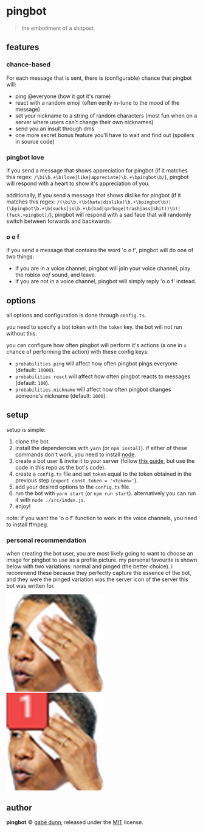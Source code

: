 # pingbot
> the em*bot*iment of a shitpost.

## features

### chance-based
For each message that is sent, there is (configurable) chance that pingbot will:
 - ping @everyone (how it got it's name)
 - react with a random emoji (often eerily in-tune to the mood of the message)
 - set your nickname to a string of random characters (most fun when on a server where users can't change their own
     nicknames)
 - send you an insult through dms
 - one more secret bonus feature you'll have to wait and find out (spoilers in source code)

### pingbot love
if you send a message that shows appreciation for pingbot (if it matches this regex:
`/\bi\b.+\b(love|like|appreciate)\b.+\bpingbot\b/`), pingbot will respond with a heart to show it's appreciation of you.

additionally, if you send a message that shows dislike for pingbot (if it matches this regex:
`/(\bi\b.+\b(hate|dislike)\b.+\bpingbot\b)|(\bpingbot\b.+\b(sucks|is\b.+\b(bad|garbage|trash|ass|shit))\b)|(fuck.+pingbot)/`),
pingbot will respond with a sad face that will randomly switch between forwards and backwards.

### o o f
if you send a message that contains the word 'o o f', pingbot will do one of two things:
 - if you are in a voice channel, pingbot will join your voice channel, play the roblox *oof* sound, and leave.
 - if you are not in a voice channel, pingbot will simply reply 'o o f' instead.

## options
all options and configuration is done through `config.ts`.

you need to specify a bot token with the `token` key. the bot will not run without this.

you can configure how often pingbot will perform it's actions (a one in `x` chance of performing the action) with these
config keys:
 - `probabilities.ping` will affect how often pingbot pings everyone (default: `10000`).
 - `probabilities.react` will affect how often pingbot reacts to messages (default: `100`).
 - `probabilities.nickname` will affect how often pingbot changes someone's nickname (default: `1000`).

## setup
setup is simple:
 1. clone the bot.
 2. install the dependencies with `yarn` (or `npm install`). if either of these commands don't work, you need to install
 [node][2].
 3. create a bot user & invite it to your server (follow [this guide][1], but use the code in this repo as the bot's
 code).
 4. create a `config.ts` file and set `token` equal to the token obtained in the previous step (`export const token = '<token>'`).
 5. add your desired options to the `config.ts` file.
 6. run the bot with `yarn start` (or `npm run start`). alternatively you can run it with `node ./src/index.js`.
 7. enjoy!

[1]: https://www.howtogeek.com/364225/how-to-make-your-own-discord-bot/
[2]: https://nodejs.org

note: if you want the 'o o f' function to work in the voice channels, you need to install ffmpeg.

### personal recommendation
when creating the bot user, you are most likely going to want to choose an image for pingbot to use as a profile
picture. my personal favourite is shown below with two variations: normal and pinged (the better choice). i
recommend these because they perfectly capture the essence of the bot, and they were the pinged variation was
the server icon of the server this bot was written for.

![pingbot][normal]
![pingbot pinged][pinged]

[normal]: resources/pingbot.png
[pinged]: resources/pingbot_pinged.png

## author
**pingbot** © [gabe dunn](https://github.com/redxtech), released under the [MIT](./license.md) license.
